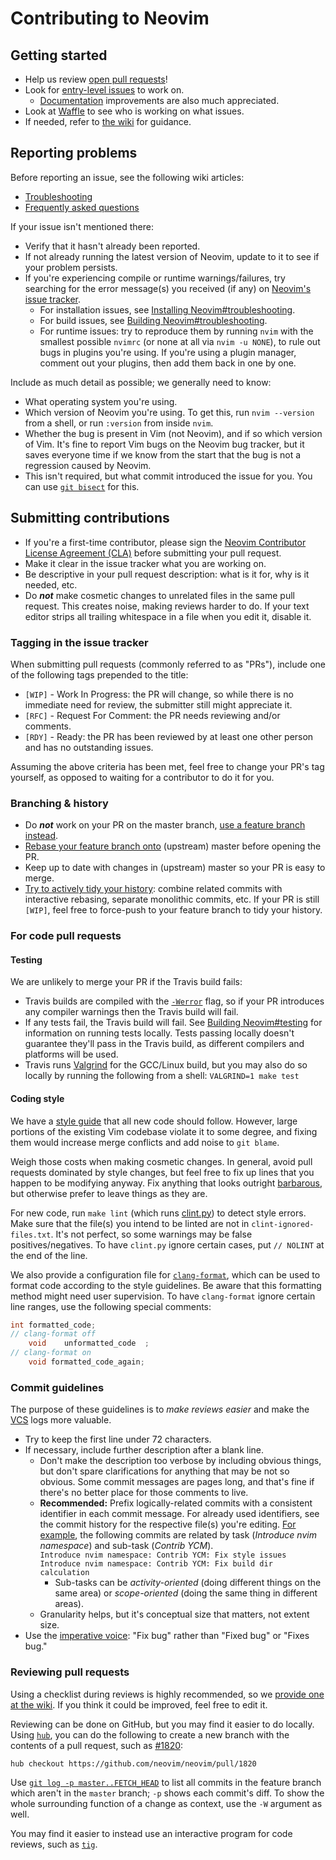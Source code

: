 # Contributing to Neovim

## Getting started

- Help us review [open pull requests](https://github.com/neovim/neovim/pulls)!
- Look for [entry-level issues][entry-level] to work on.
    - [Documentation](https://github.com/neovim/neovim/labels/documentation)
      improvements are also much appreciated.
- Look at [Waffle][waffle] to see who is working on what issues.
- If needed, refer to [the wiki][wiki-contributing] for guidance.

## Reporting problems

Before reporting an issue, see the following wiki articles:

- [Troubleshooting][wiki-troubleshooting]
- [Frequently asked questions][wiki-faq]

If your issue isn't mentioned there:

- Verify that it hasn't already been reported.
- If not already running the latest version of Neovim, update to it to see if
  your problem persists.
- If you're experiencing compile or runtime warnings/failures, try searching for
  the error message(s) you received (if any) on [Neovim's issue tracker][github-issues].
    - For installation issues, see [Installing Neovim#troubleshooting][wiki-install-troubleshooting].
    - For build issues, see [Building Neovim#troubleshooting][wiki-building-troubleshooting].
    - For runtime issues: try to reproduce them by running `nvim` with the
      smallest possible `nvimrc` (or none at all via `nvim -u NONE`), to rule
      out bugs in plugins you're using. If you're using a plugin manager,
      comment out your plugins, then add them back in one by one.

Include as much detail as possible; we generally need to know:

- What operating system you're using.
- Which version of Neovim you're using. To get this, run `nvim --version` from
  a shell, or run `:version` from inside `nvim`.
- Whether the bug is present in Vim (not Neovim), and if so which version of
  Vim. It's fine to report Vim bugs on the Neovim bug tracker, but it saves
  everyone time if we know from the start that the bug is not a regression
  caused by Neovim.
- This isn't required, but what commit introduced the issue for you. You can
  use [`git bisect`][git-bisect] for this.

## Submitting contributions

- If you're a first-time contributor, please sign the [Neovim Contributor
  License Agreement (CLA)][cla] before submitting your pull request.
- Make it clear in the issue tracker what you are working on.
- Be descriptive in your pull request description: what is it for, why is it
  needed, etc.
- Do ***not*** make cosmetic changes to unrelated files in the same pull
  request. This creates noise, making reviews harder to do. If your text
  editor strips all trailing whitespace in a file when you edit it, disable
  it.

### Tagging in the issue tracker

When submitting pull requests (commonly referred to as "PRs"), include one of
the following tags prepended to the title:

- `[WIP]` - Work In Progress: the PR will change, so while there is no
  immediate need for review, the submitter still might appreciate it.
- `[RFC]` - Request For Comment: the PR needs reviewing and/or comments.
- `[RDY]` - Ready: the PR has been reviewed by at least one other person and
  has no outstanding issues.

Assuming the above criteria has been met, feel free to change your PR's tag
yourself, as opposed to waiting for a contributor to do it for you.

### Branching & history

- Do ***not*** work on your PR on the master branch, [use a feature branch
  instead][git-feature-branch].
- [Rebase your feature branch onto][git-rebasing] (upstream) master before
  opening the PR.
- Keep up to date with changes in (upstream) master so your PR is easy to
  merge.
- [Try to actively tidy your history][git-history-rewriting]: combine related
  commits with interactive rebasing, separate monolithic commits, etc. If your
  PR is still `[WIP]`, feel free to force-push to your feature branch to tidy
  your history.

### For code pull requests

#### Testing

We are unlikely to merge your PR if the Travis build fails:

- Travis builds are compiled with the [`-Werror`][gcc-warnings] flag, so if
  your PR introduces any compiler warnings then the Travis build will fail.
- If any tests fail, the Travis build will fail. See [Building
  Neovim#testing][wiki-building-testing] for information on running tests
  locally. Tests passing locally doesn't guarantee they'll pass in the Travis
  build, as different compilers and platforms will be used.
- Travis runs [Valgrind][valgrind] for the GCC/Linux build, but you may also
  do so locally by running the following from a shell: `VALGRIND=1 make test`

#### Coding style

We have a [style guide][style-guide] that all new code should follow.
However, large portions of the existing Vim codebase violate it to some
degree, and fixing them would increase merge conflicts and add noise to `git
blame`.

Weigh those costs when making cosmetic changes. In general, avoid pull
requests dominated by style changes, but feel free to fix up lines that you
happen to be modifying anyway. Fix anything that looks outright
[barbarous](http://www.orwell.ru/library/essays/politics/english/e_polit), but
otherwise prefer to leave things as they are.

For new code, run `make lint` (which runs [clint.py][clint]) to detect style
errors. Make sure that the file(s) you intend to be linted are not in
`clint-ignored-files.txt`. It's not perfect, so some warnings may be false
positives/negatives. To have `clint.py` ignore certain cases, put `// NOLINT`
at the end of the line.

We also provide a configuration file for [`clang-format`][clang-format], which
can be used to format code according to the style guidelines. Be aware that
this formatting method might need user supervision. To have `clang-format`
ignore certain line ranges, use the following special comments:

```c
int formatted_code;
// clang-format off
    void    unformatted_code  ;
// clang-format on
    void formatted_code_again;
```

### Commit guidelines

The purpose of these guidelines is to *make reviews easier* and make the
[VCS][vcs] logs more valuable.

- Try to keep the first line under 72 characters.
- If necessary, include further description after a blank line.
    - Don't make the description too verbose by including obvious things, but
      don't spare clarifications for anything that may be not so obvious.
      Some commit messages are pages long, and that's fine if there's no
      better place for those comments to live.
    - **Recommended:** Prefix logically-related commits with a consistent
      identifier in each commit message. For already used identifiers, see the
      commit history for the respective file(s) you're editing.
      [For example](https://github.com/neovim/neovim/commits?author=elmart),
      the following commits are related by task (*Introduce nvim namespace*) and
      sub-task (*Contrib YCM*).
      <br/> `Introduce nvim namespace: Contrib YCM: Fix style issues`
      <br/> `Introduce nvim namespace: Contrib YCM: Fix build dir calculation`
        - Sub-tasks can be *activity-oriented* (doing different things on the same area)
          or *scope-oriented* (doing the same thing in different areas).
    - Granularity helps, but it's conceptual size that matters, not extent size.
- Use the [imperative voice][imperative]: "Fix bug" rather than "Fixed bug" or "Fixes bug."

### Reviewing pull requests

Using a checklist during reviews is highly recommended, so we [provide one at
the wiki][wiki-review-checklist]. If you think it could be improved, feel free
to edit it.

Reviewing can be done on GitHub, but you may find it easier to do locally.
Using [`hub`][hub], you can do the following to create a new branch with the
contents of a pull request, such as [#1820][github-pr-1820]:

    hub checkout https://github.com/neovim/neovim/pull/1820

Use [`git log -p master..FETCH_HEAD`][git-history-filtering] to list all
commits in the feature branch which aren't in the `master` branch; `-p`
shows each commit's diff. To show the whole surrounding function of a change
as context, use the `-W` argument as well.

You may find it easier to instead use an interactive program for code reviews,
such as [`tig`][tig].

[cla]: https://docs.google.com/forms/d/1u54bpbwzneDIRltFx1TGi2evKxY3w0cOV3vlpj8DPbg/viewform
[clang-format]: http://clang.llvm.org/docs/ClangFormat.html
[clint]: clint.py
[entry-level]: https://github.com/neovim/neovim/issues?labels=entry-level&state=open
[gcc-warnings]: https://gcc.gnu.org/onlinedocs/gcc/Warning-Options.html
[git-bisect]: http://git-scm.com/book/tr/v2/Git-Tools-Debugging-with-Git
[git-feature-branch]: https://www.atlassian.com/git/tutorials/comparing-workflows
[git-history-filtering]: https://www.atlassian.com/git/tutorials/git-log/filtering-the-commit-history
[git-history-rewriting]: http://git-scm.com/book/en/v2/Git-Tools-Rewriting-History
[git-rebasing]: http://git-scm.com/book/en/v2/Git-Branching-Rebasing
[github-issues]: https://github.com/neovim/neovim/issues
[github-pr-1820]: https://github.com/neovim/neovim/pull/1820
[hub]: https://hub.github.com/
[imperative]: http://tbaggery.com/2008/04/19/a-note-about-git-commit-messages.html
[style-guide]: http://neovim.io/develop/style-guide.xml
[tig]: https://github.com/jonas/tig
[valgrind]: http://valgrind.org/
[vcs]: https://en.wikipedia.org/wiki/Revision_control
[waffle]: https://waffle.io/neovim/neovim
[wiki-building-testing]: https://github.com/neovim/neovim/wiki/Building-Neovim#testing
[wiki-building-troubleshooting]: https://github.com/neovim/neovim/wiki/Building-Neovim#troubleshooting
[wiki-contributing]: https://github.com/neovim/neovim/wiki/Contributing
[wiki-faq]: https://github.com/neovim/neovim/wiki/FAQ
[wiki-install-troubleshooting]: https://github.com/neovim/neovim/wiki/Installing-Neovim#troubleshooting
[wiki-review-checklist]: https://github.com/neovim/neovim/wiki/Code-review-checklist
[wiki-troubleshooting]: https://github.com/neovim/neovim/wiki/Troubleshooting

